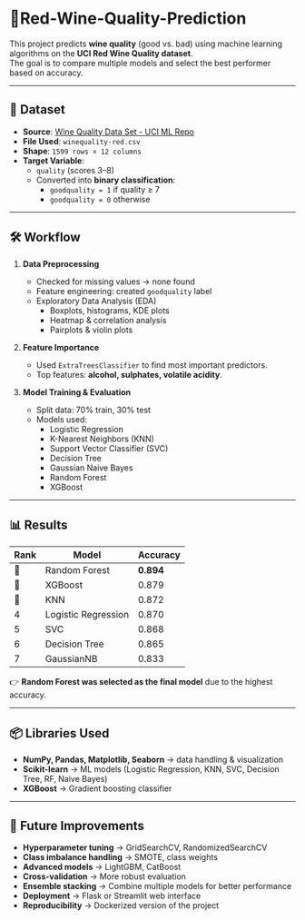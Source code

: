 # 🍷Red-Wine-Quality-Prediction

This project predicts **wine quality** (good vs. bad) using machine learning algorithms on the **UCI Red Wine Quality dataset**.  
The goal is to compare multiple models and select the best performer based on accuracy.  

---

## 📂 Dataset  

- **Source**: [Wine Quality Data Set - UCI ML Repo](https://archive.ics.uci.edu/ml/datasets/Wine+Quality)  
- **File Used**: `winequality-red.csv`  
- **Shape**: `1599 rows × 12 columns`  
- **Target Variable**:  
  - `quality` (scores 3–8)  
  - Converted into **binary classification**:  
    - `goodquality = 1` if quality ≥ 7  
    - `goodquality = 0` otherwise  

---

## 🛠️ Workflow  

1. **Data Preprocessing**  
   - Checked for missing values → none found  
   - Feature engineering: created `goodquality` label  
   - Exploratory Data Analysis (EDA)  
     - Boxplots, histograms, KDE plots  
     - Heatmap & correlation analysis  
     - Pairplots & violin plots  

2. **Feature Importance**  
   - Used `ExtraTreesClassifier` to find most important predictors.  
   - Top features: **alcohol, sulphates, volatile acidity**.  

3. **Model Training & Evaluation**  
   - Split data: 70% train, 30% test  
   - Models used:  
     - Logistic Regression  
     - K-Nearest Neighbors (KNN)  
     - Support Vector Classifier (SVC)  
     - Decision Tree  
     - Gaussian Naive Bayes  
     - Random Forest  
     - XGBoost  

---

## 📊 Results  

| Rank | Model                | Accuracy |
|------|----------------------|----------|
| 🥇   | Random Forest        | **0.894** |
| 🥈   | XGBoost              | 0.879    |
| 🥉   | KNN                  | 0.872    |
| 4    | Logistic Regression  | 0.870    |
| 5    | SVC                  | 0.868    |
| 6    | Decision Tree        | 0.865    |
| 7    | GaussianNB           | 0.833    |

👉 **Random Forest was selected as the final model** due to the highest accuracy.  

---

## 📦 Libraries Used  

- **NumPy, Pandas, Matplotlib, Seaborn** → data handling & visualization  
- **Scikit-learn** → ML models (Logistic Regression, KNN, SVC, Decision Tree, RF, Naive Bayes)  
- **XGBoost** → Gradient boosting classifier  

---

## 📌 Future Improvements  

- **Hyperparameter tuning** → GridSearchCV, RandomizedSearchCV  
- **Class imbalance handling** → SMOTE, class weights  
- **Advanced models** → LightGBM, CatBoost  
- **Cross-validation** → More robust evaluation  
- **Ensemble stacking** → Combine multiple models for better performance  
- **Deployment** → Flask or Streamlit web interface  
- **Reproducibility** → Dockerized version of the project  
